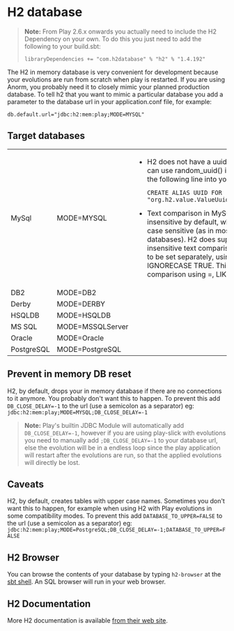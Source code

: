 <!--- Copyright (C) 2009-2017 Lightbend Inc. <https://www.lightbend.com> -->
# H2 database

> **Note:** From Play 2.6.x onwards you actually need to include the H2 Dependency on your own. To do this you just need to add the following to your build.sbt:
>
> ```
> libraryDependencies += "com.h2database" % "h2" % "1.4.192"
> ```

The H2 in memory database is very convenient for development because your evolutions are run from scratch when play is restarted.  If you are using Anorm, you probably need it to closely mimic your planned production database.  To tell h2 that you want to mimic a particular database you add a parameter to the database url in your application.conf file, for example:

```
db.default.url="jdbc:h2:mem:play;MODE=MYSQL"
```

## Target databases

<table>
  <tbody>
    <tr>
      <td>MySql</td>
      <td>MODE=MYSQL</td>
      <td>
        <ul>
          <li>H2 does not have a uuid() function. You can use random_uuid() instead. Or insert the following line into your 1.sql file: <pre><code>CREATE ALIAS UUID FOR
"org.h2.value.ValueUuid.getNewRandom";</code></pre>
          </li>
          <li>Text comparison in MySQL is case insensitive by default, while in H2 it is case sensitive (as in most other databases). H2 does support case insensitive text comparison, but it needs to be set separately, using SET IGNORECASE TRUE. This affects comparison using =, LIKE, REGEXP.</li>
        </ul>
      </td>
    </tr>
    <tr>
      <td>DB2</td>
      <td>MODE=DB2</td>
      <td></td>
    </tr>
    <tr>
      <td>Derby</td>
      <td>MODE=DERBY</td>
      <td></td>
    </tr>
    <tr>
      <td>HSQLDB</td>
      <td>MODE=HSQLDB</td>
      <td></td>
    </tr>
    <tr>
      <td>MS SQL</td>
      <td>MODE=MSSQLServer</td>
      <td></td>
    </tr>
    <tr>
      <td>Oracle</td>
      <td>MODE=Oracle</td>
      <td></td>
    </tr>
    <tr>
      <td>PostgreSQL</td>
      <td>MODE=PostgreSQL</td>
      <td></td>
     </tr>
  </tbody>
</table>

## Prevent in memory DB reset

H2, by default, drops your in memory database if there are no connections to it anymore.  You probably don't want this to happen.  To prevent this add `DB_CLOSE_DELAY=-1` to the url (use a semicolon as a separator) eg: `jdbc:h2:mem:play;MODE=MYSQL;DB_CLOSE_DELAY=-1`

> **Note:** Play's builtin JDBC Module will automatically add `DB_CLOSE_DELAY=-1`, however if you are using play-slick with evolutions you need to manually add `;DB_CLOSE_DELAY=-1` to your database url, else the evolution will be in a endless loop since the play application will restart after the evolutions are run, so that the applied evolutions will directly be lost.

## Caveats

H2, by default, creates tables with upper case names. Sometimes you don't want this to happen, for example when using H2 with Play evolutions in some compatibility modes. To prevent this add `DATABASE_TO_UPPER=FALSE` to the url (use a semicolon as a separator) eg: `jdbc:h2:mem:play;MODE=PostgreSQL;DB_CLOSE_DELAY=-1;DATABASE_TO_UPPER=FALSE`

## H2 Browser

You can browse the contents of your database by typing `h2-browser` at the [sbt shell](https://www.scala-sbt.org/0.13/docs/Howto-Interactive-Mode.html).  An SQL browser will run in your web browser.

## H2 Documentation

More H2 documentation is available [from their web site](http://www.h2database.com/html/features.html).
